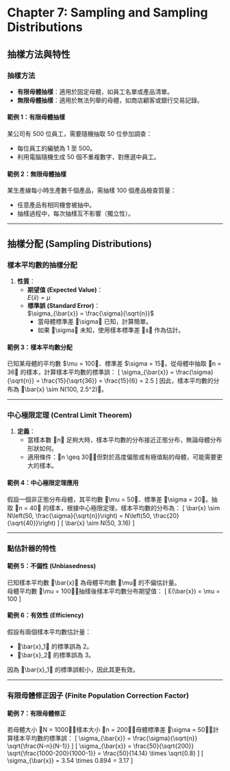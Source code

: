 # Chapter 7: Sampling and Sampling Distributions

## **抽樣方法與特性**

### **抽樣方法**
- **有限母體抽樣**：適用於固定母體，如員工名單或產品清單。
- **無限母體抽樣**：適用於無法列舉的母體，如商店顧客或銀行交易記錄。

#### **範例 1：有限母體抽樣**

某公司有 500 位員工，需要隨機抽取 50 位參加調查：

- 每位員工的編號為 1 至 500。
- 利用電腦隨機生成 50 個不重複數字，對應選中員工。

#### **範例 2：無限母體抽樣**

某生產線每小時生產數千個產品，需抽樣 100 個產品檢查質量：

- 任意產品有相同機會被抽中。
- 抽樣過程中，每次抽樣互不影響（獨立性）。

---

## **抽樣分配 (Sampling Distributions)**

### **樣本平均數的抽樣分配**

1. **性質**：
   - **期望值 (Expected Value)**：  
     $E(\bar{x}) = \mu$
   - **標準誤 (Standard Error)**：  
     $\sigma_{\bar{x}} = \frac{\sigma}{\sqrt{n}}$  
     - 當母體標準差 \sigma 已知，計算簡單。
     - 如果 \sigma 未知，使用樣本標準差 s 作為估計。

#### **範例 3：樣本平均數分配**

已知某母體的平均數 $\mu = 100、標準差 $\sigma = 15。從母體中抽取 n = 36 的樣本，計算樣本平均數的標準誤：
\[
\sigma_{\bar{x}} = \frac{\sigma}{\sqrt{n}} = \frac{15}{\sqrt{36}} = \frac{15}{6} = 2.5
\]
因此，樣本平均數的分布為 \bar{x} \sim N(100, 2.5^2)。

---

### **中心極限定理 (Central Limit Theorem)**

1. **定義**：
   - 當樣本數 n 足夠大時，樣本平均數的分布接近正態分布，無論母體分布形狀如何。
   - 適用條件：n \geq 30，但對於高度偏態或有極值點的母體，可能需要更大的樣本。

#### **範例 4：中心極限定理應用**

假設一個非正態分布母體，其平均數 \mu = 50、標準差 \sigma = 20。抽取 n = 40 的樣本，根據中心極限定理，樣本平均數的分布為：
\[
\bar{x} \sim N\left(50, \frac{\sigma}{\sqrt{n}}\right) = N\left(50, \frac{20}{\sqrt{40}}\right)
\]
\[
\bar{x} \sim N(50, 3.16)
\]

---

### **點估計器的特性**

#### **範例 5：不偏性 (Unbiasedness)**

已知樣本平均數 \bar{x} 為母體平均數 \mu 的不偏估計量。  
母體平均數 \mu = 100，抽樣後樣本平均數分布期望值：
\[
E(\bar{x}) = \mu = 100
\]

#### **範例 6：有效性 (Efficiency)**

假設有兩個樣本平均數估計量：
- \bar{x}_1 的標準誤為 2。
- \bar{x}_2 的標準誤為 3。  

因為 \bar{x}_1 的標準誤較小，因此其更有效。

---

### **有限母體修正因子 (Finite Population Correction Factor)**

#### **範例 7：有限母體修正**

若母體大小 N = 1000，樣本大小 n = 200，母體標準差 \sigma = 50，計算樣本平均數的標準誤：
\[
\sigma_{\bar{x}} = \frac{\sigma}{\sqrt{n}} \sqrt{\frac{N-n}{N-1}}
\]
\[
\sigma_{\bar{x}} = \frac{50}{\sqrt{200}} \sqrt{\frac{1000-200}{1000-1}} = \frac{50}{14.14} \times \sqrt{0.8}
\]
\[
\sigma_{\bar{x}} = 3.54 \times 0.894 = 3.17
\]
